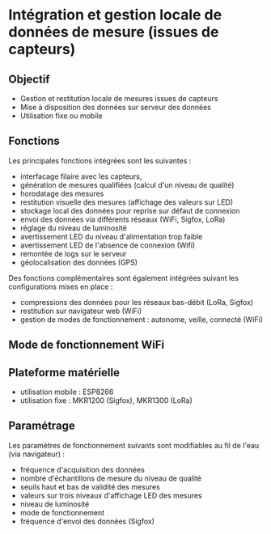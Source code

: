 # Intégration et gestion locale de données de mesure (issues de capteurs)

## Objectif
- Gestion et restitution locale de mesures issues de capteurs
- Mise à disposition des données sur serveur des données
- Utilisation fixe ou mobile

## Fonctions
Les principales fonctions intégrées sont les suivantes :
- interfacage filaire avec les capteurs,
- génération de mesures qualifiées (calcul d'un niveau de qualité)
- horodatage des mesures
- restitution visuelle des mesures (affichage des valeurs sur LED)
- stockage local des données pour reprise sur défaut de connexion
- envoi des données via différents réseaux (WiFi, Sigfox, LoRa)
- réglage du niveau de luminosité 
- avertissement LED du niveau d'alimentation trop faible
- avertissement LED de l'absence de connexion (Wifi)
- remontée de logs sur le serveur
- géolocalisation des données (GPS)

Des fonctions complémentaires sont également intégrées suivant les configurations mises en place :
- compressions des données pour les réseaux bas-débit (LoRa, Sigfox)
- restitution sur navigateur web (WiFi)
- gestion de modes de fonctionnement : autonome, veille, connecté (WiFi) 

## Mode de fonctionnement WiFi


## Plateforme matérielle
- utilisation mobile : ESP8266
- utilisation fixe : MKR1200 (Sigfox), MKR1300 (LoRa)

## Paramétrage
Les paramètres de fonctionnement suivants sont modifiables au fil de l'eau (via navigateur) :
- fréquence d'acquisition des données
- nombre d'échantillons de mesure du niveau de qualité
- seuils haut et bas de validité des mesures
- valeurs sur trois niveaux d'affichage LED des mesures
- niveau de luminosité
- mode de fonctionnement
- fréquence d'envoi des données (Sigfox)
